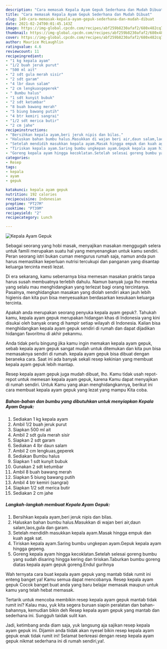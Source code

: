 ```yaml
---
description: "Cara memasak Kepala Ayam Gepuk Sederhana dan Mudah Dibuat"
title: "Cara memasak Kepala Ayam Gepuk Sederhana dan Mudah Dibuat"
slug: 149-cara-memasak-kepala-ayam-gepuk-sederhana-dan-mudah-dibuat
date: 2021-02-24T00:01:45.143Z
image: https://img-global.cpcdn.com/recipes/abf259b8230afaf2/680x482cq70/kepala-ayam-gepuk-foto-resep-utama.jpg
thumbnail: https://img-global.cpcdn.com/recipes/abf259b8230afaf2/680x482cq70/kepala-ayam-gepuk-foto-resep-utama.jpg
cover: https://img-global.cpcdn.com/recipes/abf259b8230afaf2/680x482cq70/kepala-ayam-gepuk-foto-resep-utama.jpg
author: Maurice McLaughlin
ratingvalue: 4.6
reviewcount: 11
recipeingredient:
- "1 kg kepala ayam"
- "1/2 buah jeruk purut"
- "500 ml ait"
- "2 sdt gula merah sisir"
- "2 sdt garam"
- "4 lbr daun salam"
- "2 cm lengkuasgeperek"
- " Bumbu halus"
- "1 sdt kunyit bubuk"
- "2 sdt ketumbar"
- "8 buah bawang merah"
- "5 biung bawang putih"
- "4 btr kemiri sangrai"
- "1/2 sdt merica butir"
- "2 cm jahe"
recipeinstructions:
- "Bersihkan kepala ayam,beri jeruk nipis dan bilas."
- "Haluskan bahan bumbu halus.Masukkan di wajan beri air,daun salam,laos,gula dan garam."
- "Setelah mendidih masukkan kepala ayam.Masak hingga empuk dan kuah agak sat."
- "Tiriskan kepala ayam.Saring bumbu ungkepan ayam.Gepuk kepala ayam hingga gepeng."
- "Goreng kepala ayam hingga kecoklatan.Setelah selesai goreng bumbu yang sudah disaring hingga kering dan tiriskan.Taburkan bumbu goreng diatas kepala ayam gepuk goreng.Endul gurihnya"
categories:
- Resep
tags:
- kepala
- ayam
- gepuk

katakunci: kepala ayam gepuk 
nutrition: 192 calories
recipecuisine: Indonesian
preptime: "PT27M"
cooktime: "PT39M"
recipeyield: "2"
recipecategory: Lunch

---
```



![Kepala Ayam Gepuk](https://img-global.cpcdn.com/recipes/abf259b8230afaf2/680x482cq70/kepala-ayam-gepuk-foto-resep-utama.jpg)

Sebagai seorang yang hobi masak, menyajikan masakan menggugah selera untuk famili merupakan suatu hal yang menyenangkan untuk kamu sendiri. Peran seorang istri bukan cuman mengurus rumah saja, namun anda pun harus memastikan keperluan nutrisi tercukupi dan panganan yang disantap keluarga tercinta mesti lezat.

Di era  sekarang, kamu sebenarnya bisa memesan masakan praktis tanpa harus susah membuatnya terlebih dahulu. Namun banyak juga lho mereka yang selalu mau menghidangkan yang terlezat bagi orang tercintanya. Pasalnya, menghidangkan masakan yang diolah sendiri akan jauh lebih higienis dan kita pun bisa menyesuaikan berdasarkan kesukaan keluarga tercinta. 



Apakah anda merupakan seorang penyuka kepala ayam gepuk?. Tahukah kamu, kepala ayam gepuk merupakan hidangan khas di Indonesia yang kini disukai oleh banyak orang di hampir setiap wilayah di Indonesia. Kalian bisa menghidangkan kepala ayam gepuk sendiri di rumah dan dapat dijadikan hidangan favoritmu di akhir pekanmu.

Anda tidak perlu bingung jika kamu ingin memakan kepala ayam gepuk, sebab kepala ayam gepuk sangat mudah untuk ditemukan dan kita pun bisa memasaknya sendiri di rumah. kepala ayam gepuk bisa dibuat dengan beraneka cara. Saat ini ada banyak sekali resep kekinian yang membuat kepala ayam gepuk lebih mantap.

Resep kepala ayam gepuk juga mudah dibuat, lho. Kamu tidak usah repot-repot untuk memesan kepala ayam gepuk, karena Kamu dapat menyajikan di rumah sendiri. Untuk Kamu yang akan menghidangkannya, berikut ini cara membuat kepala ayam gepuk yang lezat yang mampu Kita coba.

<!--inarticleads1-->

##### Bahan-bahan dan bumbu yang dibutuhkan untuk menyiapkan Kepala Ayam Gepuk:

1. Sediakan 1 kg kepala ayam
1. Ambil 1/2 buah jeruk purut
1. Siapkan 500 ml ait
1. Ambil 2 sdt gula merah sisir
1. Siapkan 2 sdt garam
1. Sediakan 4 lbr daun salam
1. Ambil 2 cm lengkuas,geperek
1. Sediakan  Bumbu halus
1. Siapkan 1 sdt kunyit bubuk
1. Gunakan 2 sdt ketumbar
1. Ambil 8 buah bawang merah
1. Siapkan 5 biung bawang putih
1. Ambil 4 btr kemiri (sangrai)
1. Siapkan 1/2 sdt merica butir
1. Sediakan 2 cm jahe




<!--inarticleads2-->

##### Langkah-langkah membuat Kepala Ayam Gepuk:

1. Bersihkan kepala ayam,beri jeruk nipis dan bilas.
1. Haluskan bahan bumbu halus.Masukkan di wajan beri air,daun salam,laos,gula dan garam.
1. Setelah mendidih masukkan kepala ayam.Masak hingga empuk dan kuah agak sat.
1. Tiriskan kepala ayam.Saring bumbu ungkepan ayam.Gepuk kepala ayam hingga gepeng.
1. Goreng kepala ayam hingga kecoklatan.Setelah selesai goreng bumbu yang sudah disaring hingga kering dan tiriskan.Taburkan bumbu goreng diatas kepala ayam gepuk goreng.Endul gurihnya




Wah ternyata cara buat kepala ayam gepuk yang mantab tidak rumit ini enteng banget ya! Kamu semua dapat mencobanya. Resep kepala ayam gepuk Cocok banget buat anda yang baru belajar memasak maupun untuk kamu yang telah hebat memasak.

Tertarik untuk mencoba membikin resep kepala ayam gepuk mantab tidak rumit ini? Kalau mau, yuk kita segera buruan siapin peralatan dan bahan-bahannya, kemudian bikin deh Resep kepala ayam gepuk yang mantab dan sederhana ini. Sungguh taidak sulit kan. 

Jadi, ketimbang anda diam saja, yuk langsung aja sajikan resep kepala ayam gepuk ini. Dijamin anda tiidak akan nyesel bikin resep kepala ayam gepuk enak tidak rumit ini! Selamat berkreasi dengan resep kepala ayam gepuk nikmat sederhana ini di rumah sendiri,ya!.

